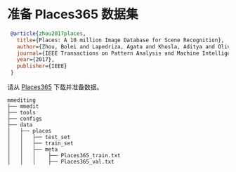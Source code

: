 # 准备 Places365 数据集

<!-- [DATASET] -->

```bibtex
 @article{zhou2017places,
   title={Places: A 10 million Image Database for Scene Recognition},
   author={Zhou, Bolei and Lapedriza, Agata and Khosla, Aditya and Oliva, Aude and Torralba, Antonio},
   journal={IEEE Transactions on Pattern Analysis and Machine Intelligence},
   year={2017},
   publisher={IEEE}
 }

```

请从 [Places365](http://places2.csail.mit.edu/download.html) 下载并准备数据。

```text
mmediting
├── mmedit
├── tools
├── configs
├── data
│   ├── places
│   │   ├── test_set
│   │   ├── train_set
│   │   ├── meta
│   │   │    ├── Places365_train.txt
│   │   │    ├── Places365_val.txt
```

